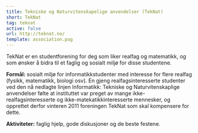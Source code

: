 ```yaml
---
title: Tekniske og Naturvitenskapelige anvendelser (TekNat)
short: TekNat
tag: teknat
active: false
url: http://teknat.no/
template: association.pug
---
```


TekNat er en studentforening for deg som liker realfag og matematikk, og som ønsker å bidra til et faglig og sosialt miljø for disse studentene.

**Formål:** sosialt miljø for informatikkstudenter med interesse for flere realfag (fysikk, matematikk, biologi osv). En gjeng realfagsinteresserte studenter ved den nå nedlagte linjen Informatikk: Tekniske og Naturvitenskaplige anvendelser følte at instituttet var preget av mange ikke-realfagsinteresserte og ikke-matekatikkinteresserte mennesker, og opprettet derfor vinteren 2011 foreningen TekNat som skal kompensere for dette.

**Aktiviteter:** faglig hjelp, gode diskusjoner og de beste festene.